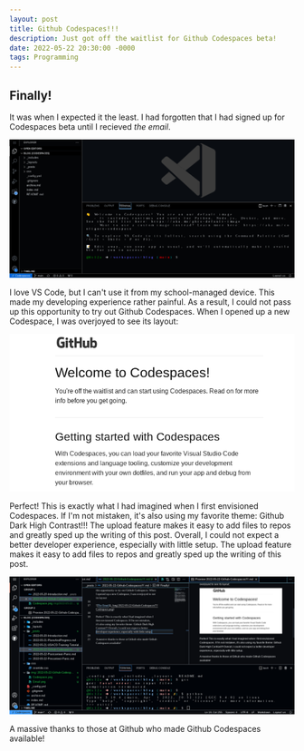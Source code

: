 ```yaml
---
layout: post
title: Github Codespaces!!!
description: Just got off the waitlist for Github Codespaces beta!
date: 2022-05-22 20:30:00 -0000
tags: Programming
---
```


## Finally!

It was when I expected it the least. I had forgotten that I had signed up for Codespaces beta until I recieved *the email*.

![The Email](../img/2022-05-22-Github-Codespaces!!!/Email.png)

I love VS Code, but I can't use it from my school-managed device. This made my developing experience rather painful.  As a result, I could not pass up this opportunity to try out Github Codespaces. When I opened up a new Codespace, I was overjoyed to see its layout:

![Upon opening](../img/2022-05-22-Github-Codespaces!!!/Codespace.png)

Perfect! This is exactly what I had imagined when I first envisioned Codespaces. If I'm not mistaken, it's also using my favorite theme: Github Dark High Contrast!!! The upload feature makes it easy to add files to repos and greatly sped up the writing of this post. Overall, I could not expect a better developer experience, especially with little setup. The upload feature makes it easy to add files to repos and greatly sped up the writing of this post. 

![In use](../img/2022-05-22-Github-Codespaces!!!/Codespace2.png)

A massive thanks to those at Github who made Github Codespaces available!